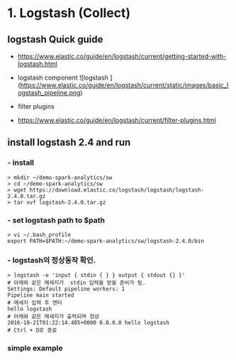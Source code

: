 # 1. Logstash (Collect)

## logstash Quick guide
 - https://www.elastic.co/guide/en/logstash/current/getting-started-with-logstash.html

- logstash component
![logstash ]
(https://www.elastic.co/guide/en/logstash/current/static/images/basic_logstash_pipeline.png)

- filter plugins
 - https://www.elastic.co/guide/en/logstash/current/filter-plugins.html


## install logstash 2.4  and run

### - install
```
> mkdir ~/demo-spark-analytics/sw
> cd ~/demo-spark-analytics/sw
> wget https://download.elastic.co/logstash/logstash/logstash-2.4.0.tar.gz
> tar xvf logstash-2.4.0.tar.gz
```


### - set logstash path to $path
```
> vi ~/.bash_profile
export PATH=$PATH:~/demo-spark-analytics/sw/logstash-2.4.0/bin
```


### - logstash의 정상동작 확인.
```
> logstash -e 'input { stdin { } } output { stdout {} }'
# 아래와 같은 메세지가  stdin 입력을 받을 준비가 됨.
Settings: Default pipeline workers: 1
Pipeline main started
# 메세지 입력 후 엔터
hello logstash
# 아래와 같은 메세지가 출력되며 정상
2016-10-21T01:22:14.405+0000 0.0.0.0 hello logstash
# Ctrl + D로 종료
```



### simple example
